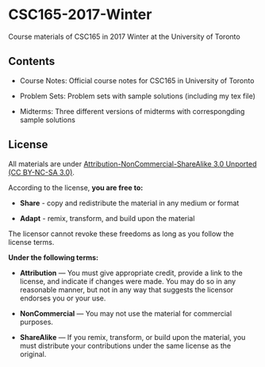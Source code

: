 # CSC165-2017-Winter
Course materials of CSC165 in 2017 Winter at the University of Toronto

## Contents
- Course Notes: Official course notes for CSC165 in University of Toronto

- Problem Sets: Problem sets with sample solutions (including my tex file)

- Midterms: Three different versions of midterms with correspongding sample solutions

## License

All materials are under [Attribution-NonCommercial-ShareAlike 3.0 Unported (CC BY-NC-SA 3.0)](https://creativecommons.org/licenses/by-nc-sa/3.0/deed.en).

According to the license, **you are free to:**
- **Share** - copy and redistribute the material in any medium or format

- **Adapt** - remix, transform, and build upon the material

The licensor cannot revoke these freedoms as long as you follow the license terms. 

**Under the following terms:**
- **Attribution** — You must give appropriate credit, provide a link to the license, and indicate if changes were made. You may do so in any reasonable manner, but not in any way that suggests the licensor endorses you or your use.

- **NonCommercial** — You may not use the material for commercial purposes.

- **ShareAlike** — If you remix, transform, or build upon the material, you must distribute your contributions under the same license as the original.

